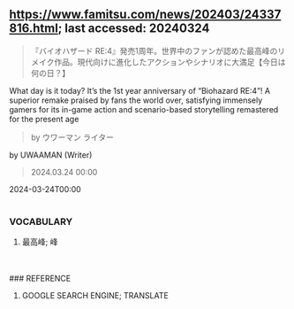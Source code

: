 ## https://www.famitsu.com/news/202403/24337816.html; last accessed: 20240324

> 『バイオハザード RE:4』発売1周年。世界中のファンが認めた最高峰のリメイク作品。現代向けに進化したアクションやシナリオに大満足【今日は何の日？】

What day is it today? It’s the 1st year anniversary of “Biohazard RE:4”! A superior remake praised by fans the world over, satisfying immensely gamers for its in-game action and scenario-based storytelling remastered for the present age

> by ウワーマン ライター

by UWAAMAN (Writer)

> 2024.03.24 00:00

2024-03-24T00:00<br/>
<br/>
### VOCABULARY

1. 最高峰; 峰
<br/>
<br/>
### REFERENCE

1. GOOGLE SEARCH ENGINE; TRANSLATE
